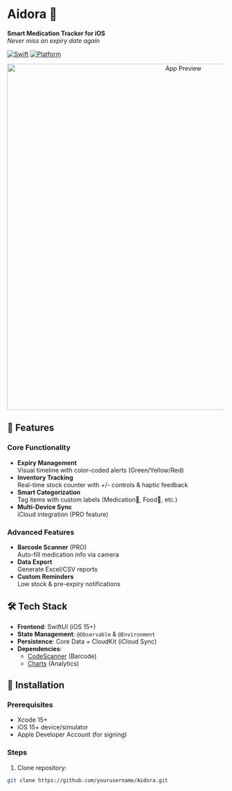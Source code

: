 # Aidora 📱

**Smart Medication Tracker for iOS**  
*Never miss an expiry date again*

[![Swift](https://img.shields.io/badge/Swift-5.9-orange.svg)](https://swift.org)
[![Platform](https://img.shields.io/badge/iOS-15%2B-blue)](https://developer.apple.com/ios/)

<div align="center">
  <img src="Screenshots/Preview.png" width="800" alt="App Preview">
</div>

## 🌟 Features

### Core Functionality
- **Expiry Management**  
  Visual timeline with color-coded alerts (Green/Yellow/Red)  
- **Inventory Tracking**  
  Real-time stock counter with +/- controls & haptic feedback  
- **Smart Categorization**  
  Tag items with custom labels (Medication💊, Food🍎, etc.)  
- **Multi-Device Sync**  
  iCloud integration (PRO feature)  

### Advanced Features
- **Barcode Scanner** (PRO)  
  Auto-fill medication info via camera  
- **Data Export**  
  Generate Excel/CSV reports  
- **Custom Reminders**  
  Low stock & pre-expiry notifications  

## 🛠️ Tech Stack

- **Frontend**: SwiftUI (iOS 15+)  
- **State Management**: `@Observable` & `@Environment`  
- **Persistence**: Core Data + CloudKit (iCloud Sync)  
- **Dependencies**:  
  - [CodeScanner](https://github.com/twostraws/CodeScanner) (Barcode)  
  - [Charts](https://github.com/danielgindi/Charts) (Analytics)  

## 🚀 Installation

### Prerequisites
- Xcode 15+  
- iOS 15+ device/simulator  
- Apple Developer Account (for signing)

### Steps
1. Clone repository:
```bash
git clone https://github.com/yourusername/Aidora.git
